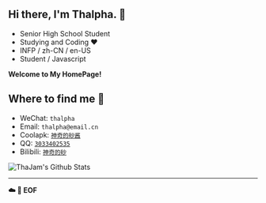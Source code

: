 ## Hi there, I'm Thalpha. :wave:

- Senior High School Student
- Studying and Coding :heart:
- INFP / zh-CN / en-US
- Student / Javascript

**Welcome to My HomePage!**

## Where to find me :beers:

- WeChat: `thalpha`
- Email: `thalpha@email.cn`
- Coolapk: [`神奇的砂酱`](https://www.coolapk.com/u/564201)
- QQ: [`3033402535`](https://wpa.qq.com/msgrd?v=3&uin=3033402535&site=qq&menu=yes)
- Bilibili: [`神奇的砂`](https://space.bilibili.com/33382859)


![ThaJam's Github Stats](https://github-readme-stats.vercel.app/api/?username=thajam&show_icons=true)

---

**:cloud: :floppy_disk: EOF**
